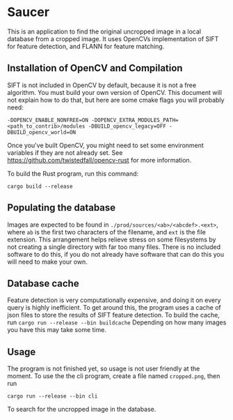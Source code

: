 # Saucer
This is an application to find the original uncropped image in a local database from a cropped image.
It uses OpenCVs implementation of SIFT for feature detection, and FLANN for feature matching.

## Installation of OpenCV and Compilation
SIFT is not included in OpenCV by default, because it is not a free algorithm. You must build your own version of OpenCV.
This document will not explain how to do that, but here are some cmake flags you will probably need:
```
-DOPENCV_ENABLE_NONFREE=ON -DOPENCV_EXTRA_MODULES_PATH=<path_to_contrib>/modules -DBUILD_opencv_legacy=OFF -DBUILD_opencv_world=ON
```

Once you've built OpenCV, you might need to set some environment variables if they are not already set. See https://github.com/twistedfall/opencv-rust for more information.

To build the Rust program, run this command:
```
cargo build --release
```

## Populating the database
Images are expected to be found in `./prod/sources/<ab>/<abcdef>.<ext>`, where `ab` is the first two characters of the filename, and `ext` is the file extension.
This arrangement helps relieve stress on some filesystems by not creating a single directory with far too many files.
There is no included software to do this, if you do not already have software that can do this you will need to make your own.

## Database cache
Feature detection is very computationally expensive, and doing it on every query is highly inefficient.
To get around this, the program uses a cache of json files to store the results of SIFT feature detection.
To build the cache, run `cargo run --release --bin buildcache`
Depending on how many images you have this may take some time.

## Usage
The program is not finished yet, so usage is not user friendly at the moment.
To use the the cli program, create a file named `cropped.png`, then run
```
cargo run --release --bin cli
```
To search for the uncropped image in the database.
